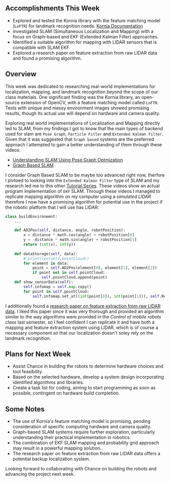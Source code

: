 ## Accomplishments This Week

- Explored and tested the Kornia library with the feature matching model (`LoFTR`) for landmark recognition needs. [Kornia Documentation](https://kornia.readthedocs.io/en/latest/applications/image_matching.html)
- Investigated SLAM (Simultaneous Localization and Mapping) with a focus on Graph-based and EKF (Extended Kalman Filter) approaches.
- Identified a suitable algorithm for mapping with LIDAR sensors that is compatible with SLAM EKF.
- Explored a research paper on feature extraction from raw LIDAR data and found a promising algorithm.

## Overview

This week was dedicated to researching real-world implementations for localization, mapping, and landmark recognition beyond the scope of our class materials. One significant finding was the Kornia library, an open-source extension of OpenCV, with a feature matching model called `LoFTR`. Tests with unique and messy environment images showed promising results, though its actual use will depend on hardware and camera quality.

Exploring real world implementations of Localization and Mapping directly led to SLAM, from my findings I got to know that the main types of backend used for slam are `Pose Graph`, `Particle Fitler` and `Extended Kalman Filter`. Given that it was suggested that `Graph based` systems are the preferred approach I attempted to gain a better understanding of them through these videos:
- [Understanding SLAM Using Pose Graph Optmization](https://www.youtube.com/watch?v=saVZtgPyyJQ)
- [Graph Based SLAM](https://www.youtube.com/watch?v=mZBdPgBtrCM)

I consider Graph Based SLAM to be maybe too advanced right now, therfore I pivtoed to looking into the `Extended Kalman Filter` type of SLAM and my research led me to this other [Tutorial Series](https://www.youtube.com/watch?v=6mivXP3rAfg&list=PL9RPomGb9IpRJLw5UTdSy4eJeoLrwNcfC&index=3). These videos show an actual program implementation of `EKF` SLAM. Through these videos I managed to replicate mapping algorithm on my computer using a *simulated LIDAR* therefore I now have a promising algorithm for potential use in the project if the robotic platform that I will use has LIDAR:
```python
class buildEnvironemnt:
    ...

    def AD2Pos(self, distance, angle, robotPosition):
        x = distance * math.cos(angle) + robotPosition[0]
        y = -distance * math.sin(angle) + robotPosition[1]
        return (int(x), int(y))
    
    def dataStorage(self, data):
        # print(len(self.pointCloud))
        for element in data:
            point = self.AD2Pos(element[0], element[1], element[2])
            if point not in self.pointCloud:
                self.pointCloud.append(point)
    def show_sensorData(self):
        self.infomap = self.map.copy()
        for point in self.pointCloud:
            self.infomap.set_at((int(point[0]), int(point[1])), self.Red)
```

I additionally found a [research paper on feature extraction from raw LIDAR data](https://journals.sagepub.com/doi/full/10.1177/1729881418755245). I liked this paper since it was very thorough and provided an algorithm similar to the way algorithms were provided in the *Control of mobile robots class* last semester, so I feel confident I can replicate it and have both a mapping and feature extraction system using LIDAR, which is of course a necessary component so that our localization doesn't soley rely on the landmark recognition.

## Plans for Next Week

- Assist Chance in building the robots to determine hardware choices and tool feasibility.
- Based on the selected hardware, develop a system design incorporating identified algorithms and libraries.
- Create a task list for coding, aiming to start programming as soon as possible, contingent on hardware build completion.

## Some Notes

- The use of Kornia's feature matching model is promising, pending consideration of specific computing hardware and camera quality.
- Graph-based SLAM systems require further exploration, particularly understanding their practical implementation in robotics.
- The combination of EKF SLAM mapping and probability grid approach may result in a powerful mapping solution.
- The research paper on feature extraction from raw LIDAR data offers a potential backup localization system.

Looking forward to collaborating with Chance on building the robots and advancing the project next week.